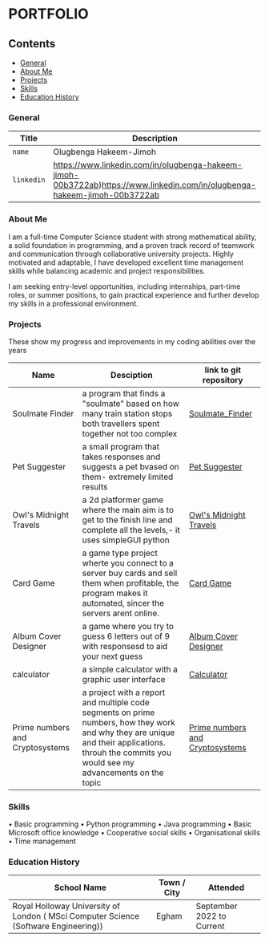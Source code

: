 # PORTFOLIO
## Contents
  - [General](#general)
  - [About Me](#about-me)
  - [Projects](#projects)
  - [Skills](#skills)
  - [Education History](#Education-History)
### General
| Title         | Description                  |
| --------------| ---------------------------- |
| `name`        | Olugbenga Hakeem-Jimoh       |
| `linkedin`    | https://www.linkedin.com/in/olugbenga-hakeem-jimoh-00b3722ab)https://www.linkedin.com/in/olugbenga-hakeem-jimoh-00b3722ab   |

### About Me
I am a full-time Computer Science student with strong mathematical ability, a solid foundation in programming, and a proven track record of teamwork and communication through collaborative university projects. Highly motivated and adaptable, I have developed excellent time management skills while balancing academic and project responsibilities.

I am seeking entry-level opportunities, including internships, part-time roles, or summer positions, to gain practical experience and further develop my skills in a professional environment.

### Projects
These show my progress and improvements in my coding abilities over the years

|  Name             | Desciption      | link to git repository |
| ----------------------------- | ------------- | --------------- |
|Soulmate Finder |  a program that finds a "soulmate" based on how many train station stops both travellers spent together not too complex  | [Soulmate_Finder](https://github.com/Olugbenga2006/SoulmateFinder_JAVA)|
|Pet Suggester |  a small program that takes responses and suggests a pet bvased on them- extremely limited results | [Pet Suggester](https://github.com/Olugbenga2006/PETSUGGESTER_JAVA)|
|Owl's Midnight Travels |  a 2d platformer game where the main aim is to get to the finish line and complete all the levels,- it uses simpleGUI python | [Owl's Midnight Travels](https://github.com/Olugbenga2006/OwlMidnightTravels)|
|Card Game |  a game type project wherte you connect to a server buy cards and sell them when profitable, the program makes it automated, sincer the servers arent online. | [Card Game](https://github.com/Olugbenga2006/CardGame_JAVA)|
|Album Cover Designer |  a game where you try to guess 6 letters out of 9 with responsesd to aid your next guess | [Album Cover Designer](https://github.com/Olugbenga2006/AlbumCoverDesigner)|
|calculator |  a simple calculator with a graphic user interface | [Calculator](https://github.com/Olugbenga2006/calculator)|
|Prime numbers and Cryptosystems |  a project with a report and multiple code segments on prime numbers, how they work and why they are unique and their applications. throuh the commits you would see my advancements on the topic | [Prime numbers and Cryptosystems](https://github.com/Olugbenga2006/prime-numbers-and-cryptosystems/)|



### Skills

• Basic programming 
• Python programming 
• Java programming 
• Basic Microsoft office knowledge 
• Cooperative social skills 
• Organisational skills 
• Time management

### Education History
| School Name                   | Town / City   |     Attended    |
| ----------------------------- | ------------- | --------------- |
|Royal Holloway University of London ( MSci Computer Science (Software Engineering))  | Egham        |September 2022 to Current|


